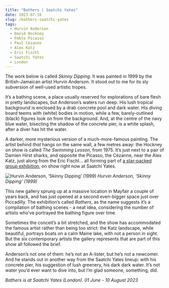 ```yaml
---
title: "Bathers | Saatchi Yates"
date: 2023-07-16
slug: /bathers-saatchi-yates
tags:
  - Hurvin Anderson
  - David Hockney
  - Pablo Picasso
  - Paul Cézanne
  - Alex Katz
  - Eric Fischl
  - Saatchi Yates
  - London
---
```


The work below is called *Skinny Dipping*. It was painted in 1999 by the British-Jamaican artist Hurvin Anderson. It stood out to me for its sly subversion of well-used artistic tropes.

It’s a bathing scene, a place usually reserved for explorations of bare flesh in pretty landscapes, but Anderson’s waters run deep. His lush tropical background is enclosed by a drab concrete pool and dark water. His diving board teems with (white) bodies in motion, while a few, barely-outlined (black) figures look on from the background.  And, at the centre of the navy blue water, bisecting the shadow of the concrete pier, is a white splash, after a diver has hit the water. 

A darker, more mysterious version of a much-more-famous painting. The artist behind *that* hangs on the same wall, a few metres away: the Hockney on show is called *The Swimming Lesson*, from 1975. It’s just next to a pair of Damien Hirst sharks, and opposite the Picasso, the Cézanne, near the Alex Katz, just along from the Eric Fischl… all forming part of [a star-packed group exhibition](https://saatchiyates.com/exhibitions/bathers), on show right now at Saatchi Yates.

![Hurvin Anderson, ‘Skinny Dipping’ (1999)](/bathers-saatchi-yates-1.jpeg)
*Hurvin Anderson, ‘Skinny Dipping’ (1999)*

This new gallery sprung up at a massive location in Mayfair a couple of years back, and has just opened at a second even-bigger space just over Piccadilly. The exhibition’s called *Bathers*, as the name suggests it’s a compilation of bathing scenes - a neat idea, considering the number of artists who’ve portrayed the bathing figure over time.

Sometimes the conceit’s a bit stretched, and the show has accommodated the famous artist rather than being too strict: the Katz landscape, while beautiful, portrays boats on a calm Maine lake, with not a person in sight. But the six contemporary artists the gallery represents that are part of this show all followed the brief.

Anderson’s not one of them: he’s not an A-lister, but he’s not a newcomer. And he stands out in another way from the Saatchi Yates lineup: with his concrete pier, his suggestion of lush greenery, his dark dark water. It’s not water you’d ever want to dive into, but I’m glad someone, something, did.

*Bathers is at Saatchi Yates (London). 01 June - 10 August 2023*
